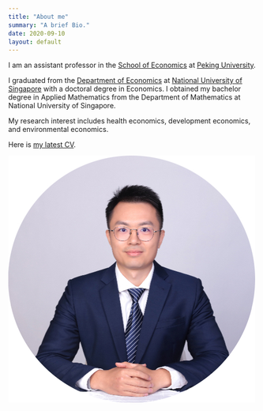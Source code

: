 ```yaml
---
title: "About me"
summary: "A brief Bio."
date: 2020-09-10
layout: default
---
```



I am an assistant professor in the [School of Economics](https://econ.pku.edu.cn/) at [Peking University](https://www.pku.edu.cn/).

I graduated from the [Department of Economics](https://fass.nus.edu.sg/ecs/) at [National University of Singapore](https://www.nus.edu.sg/) with a doctoral degree in Economics. I obtained my bachelor degree in Applied Mathematics from the Department of Mathematics at National University of Singapore.

My research interest includes health economics, development economics, and environmental economics.

Here is <a href="https://yuanye-econ.github.io/research/CV-YuanYe.pdf">my latest CV</a>.

![Researcher Portrait](research/photo-github-round2.jpg "YUAN Ye")
